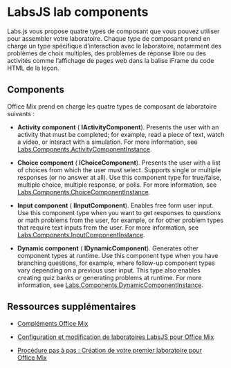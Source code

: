 
# <a name="labsjs-lab-components"></a>LabsJS lab components

Labs.js vous propose quatre types de composant que vous pouvez utiliser pour assembler votre laboratoire. Chaque type de composant prend en charge un type spécifique d’interaction avec le laboratoire, notamment des problèmes de choix multiples, des problèmes de réponse libre ou des activités comme l’affichage de pages web dans la balise iFrame du code HTML de la leçon.

## <a name="components"></a>Components

Office Mix prend en charge les quatre types de composant de laboratoire suivants : 


-  **Activity component** ( **IActivityComponent**). Presents the user with an activity that must be completed; for example, read a piece of text, watch a video, or interact with a simulation. For more information, see [Labs.Components.ActivityComponentInstance](http://dev.office.com/reference/add-ins/office-mix/labs.components.activitycomponentinstance).
    
-  **Choice component** ( **IChoiceComponent**). Presents the user with a list of choices from which the user must select. Supports single or multiple responses (or no answer at all). Use this component type for true/false, multiple choice, multiple response, or polls. For more information, see [Labs.Components.ChoiceComponentInstance](http://dev.office.com/reference/add-ins/office-mix/labs.components.choicecomponentinstance).
    
-  **Input component** ( **IInputComponent**). Enables free form user input. Use this component type when you want to get responses to questions or math problems from the user, for example, or for other problem types that require text inputs from the user. For more information, see [Labs.Components.InputComponentInstance](http://dev.office.com/reference/add-ins/office-mix/labs.components.inputcomponentinstance).
    
-  **Dynamic component** ( **IDynamicComponent**). Generates other component types at runtime. Use this component type when you have branching questions, for example, where follow-up component types vary depending on a previous user input. This type also enables creating quiz banks or generating problems at runtime. For more information, see [Labs.Components.DynamicComponentInstance](http://dev.office.com/reference/add-ins/office-mix/labs.components.dynamiccomponentinstance).
    

## <a name="additional-resources"></a>Ressources supplémentaires



- [Compléments Office Mix](../../powerpoint/office-mix/office-mix-add-ins.md)
    
- [Configuration et modification de laboratoires LabsJS pour Office Mix](../../powerpoint/office-mix/configuring-and-editing-labsjs-labs-for-office-mix.md)
    
- [Procédure pas à pas : Création de votre premier laboratoire pour Office Mix](../../powerpoint/office-mix/creating-your-first-lab-for-office-mix.md#walkthrough-creating-your-first-lab-for-office-mix)
    
